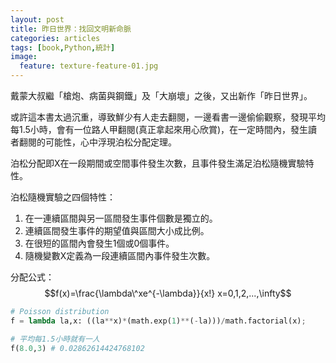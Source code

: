 ```yaml
---
layout: post
title: 昨日世界：找回文明新命脈
categories: articles
tags: [book,Python,統計]
image:
  feature: texture-feature-01.jpg
---
```

戴蒙大叔繼「槍炮、病菌與鋼鐵」及「大崩壞」之後，又出新作「昨日世界」。

或許這本書太過沉重，導致鮮少有人走去翻閱，一邊看書一邊偷偷觀察，發現平均每1.5小時，會有一位路人甲翻閱(真正拿起來用心欣賞)，在一定時間內，發生讀者翻閱的可能性，心中浮現泊松分配定理。

泊松分配即X在一段期間或空間事件發生次數，且事件發生滿足泊松隨機實驗特性。

泊松隨機實驗之四個特性：

1. 在一連續區間與另一區間發生事件個數是獨立的。
2. 連續區間發生事件的期望值與區間大小成比例。
3. 在很短的區間內會發生1個或0個事件。
4. 隨機變數X定義為一段連續區間內事件發生次數。

分配公式：
$$f(x)=\frac{\lambda\^xe^{-\lambda}}{x!} x=0,1,2,...,\infty$$
```python
# Poisson distribution
f = lambda la,x: ((la**x)*(math.exp(1)**(-la)))/math.factorial(x);

# 平均每1.5小時就有一人
f(8.0,3) # 0.02862614424768102
```